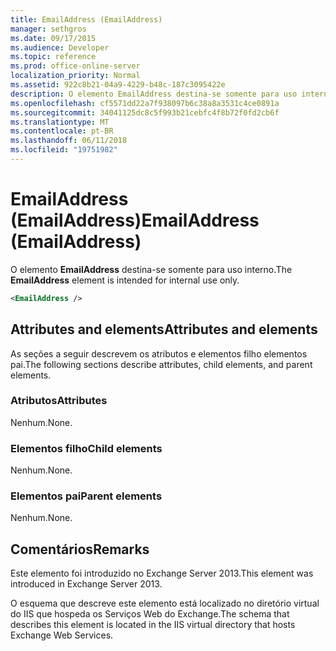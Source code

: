 ```yaml
---
title: EmailAddress (EmailAddress)
manager: sethgros
ms.date: 09/17/2015
ms.audience: Developer
ms.topic: reference
ms.prod: office-online-server
localization_priority: Normal
ms.assetid: 922c8b21-04a9-4229-b48c-187c3095422e
description: O elemento EmailAddress destina-se somente para uso interno.
ms.openlocfilehash: cf5571dd22a7f938097b6c38a8a3531c4ce0891a
ms.sourcegitcommit: 34041125dc8c5f993b21cebfc4f8b72f0fd2cb6f
ms.translationtype: MT
ms.contentlocale: pt-BR
ms.lasthandoff: 06/11/2018
ms.locfileid: "19751982"
---
```

# <a name="emailaddress-emailaddress"></a><span data-ttu-id="f663a-103">EmailAddress (EmailAddress)</span><span class="sxs-lookup"><span data-stu-id="f663a-103">EmailAddress (EmailAddress)</span></span>

<span data-ttu-id="f663a-104">O elemento **EmailAddress** destina-se somente para uso interno.</span><span class="sxs-lookup"><span data-stu-id="f663a-104">The **EmailAddress** element is intended for internal use only.</span></span> 
  
```XML
<EmailAddress />
```

## <a name="attributes-and-elements"></a><span data-ttu-id="f663a-105">Attributes and elements</span><span class="sxs-lookup"><span data-stu-id="f663a-105">Attributes and elements</span></span>

<span data-ttu-id="f663a-106">As seções a seguir descrevem os atributos e elementos filho elementos pai.</span><span class="sxs-lookup"><span data-stu-id="f663a-106">The following sections describe attributes, child elements, and parent elements.</span></span>
  
### <a name="attributes"></a><span data-ttu-id="f663a-107">Atributos</span><span class="sxs-lookup"><span data-stu-id="f663a-107">Attributes</span></span>

<span data-ttu-id="f663a-108">Nenhum.</span><span class="sxs-lookup"><span data-stu-id="f663a-108">None.</span></span>
  
### <a name="child-elements"></a><span data-ttu-id="f663a-109">Elementos filho</span><span class="sxs-lookup"><span data-stu-id="f663a-109">Child elements</span></span>

<span data-ttu-id="f663a-110">Nenhum.</span><span class="sxs-lookup"><span data-stu-id="f663a-110">None.</span></span>
  
### <a name="parent-elements"></a><span data-ttu-id="f663a-111">Elementos pai</span><span class="sxs-lookup"><span data-stu-id="f663a-111">Parent elements</span></span>

<span data-ttu-id="f663a-112">Nenhum.</span><span class="sxs-lookup"><span data-stu-id="f663a-112">None.</span></span>
  
## <a name="remarks"></a><span data-ttu-id="f663a-113">Comentários</span><span class="sxs-lookup"><span data-stu-id="f663a-113">Remarks</span></span>

<span data-ttu-id="f663a-114">Este elemento foi introduzido no Exchange Server 2013.</span><span class="sxs-lookup"><span data-stu-id="f663a-114">This element was introduced in Exchange Server 2013.</span></span>
  
<span data-ttu-id="f663a-115">O esquema que descreve este elemento está localizado no diretório virtual do IIS que hospeda os Serviços Web do Exchange.</span><span class="sxs-lookup"><span data-stu-id="f663a-115">The schema that describes this element is located in the IIS virtual directory that hosts Exchange Web Services.</span></span>
  

